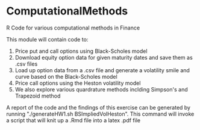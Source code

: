 # ComputationalMethods
R Code for various computational methods in Finance

This module will contain code to:
  1. Price put and call options using Black-Scholes model
  2. Download equity option data for given maturity dates and save them as .csv files
  3. Load up option data from a .csv file and generate a volatility smile and curve based on the Black-Scholes model
  4. Price call options using the Heston volatility model
  5. We also explore various quardrature methods inclding Simpson's and Trapezoid method
  
A report of the code and the findings of this exercise can be generated by running "./generateHW1.sh BSImpliedVolHeston". This command will invoke a script that will knit up a .Rmd file into a latex .pdf file
